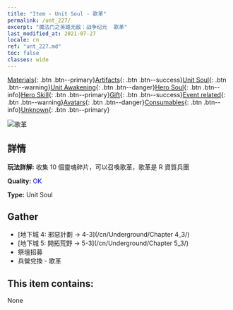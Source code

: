```yaml
---
title: "Item - Unit Soul - 歌革"
permalink: /unt_227/
excerpt: "魔法门之英雄无敌：战争纪元  歌革"
last_modified_at: 2021-07-27
locale: cn
ref: "unt_227.md"
toc: false
classes: wide
---
```

 [Materials](/ItemsCN/){: .btn .btn--primary}[Artifacts](/ItemsCN/Artifacts/){: .btn .btn--success}[Unit Soul](/ItemsCN/UnitSoul/){: .btn .btn--warning}[Unit Awakening](/ItemsCN/UnitAwakening/){: .btn .btn--danger}[Hero Soul](/ItemsCN/HeroSoul/){: .btn .btn--info}[Hero Skill](/ItemsCN/HeroSkill/){: .btn .btn--primary}[Gift](/ItemsCN/Gift/){: .btn .btn--success}[Event related](/ItemsCN/Events/){: .btn .btn--warning}[Avatars](/ItemsCN/Avatars/){: .btn .btn--danger}[Consumables](/ItemsCN/Consumables/){: .btn .btn--info}[Unknown](/ItemsCN/Unknown/){: .btn .btn--primary}

 ![歌革](/images/u/ti_touhuoguai.jpg)

## 詳情
 **玩法詳解:** 收集 10 個靈魂碎片，可以召喚歌革，歌革是 R 資質兵團

 **Quality:** <span style="color: #0000CD">OK</span>

 **Type:** Unit Soul

## Gather

*    [地下城 4: 邪惡計劃 -> 4-3](/cn/Underground/Chapter 4_3/) 
*    [地下城 5: 開拓荒野 -> 5-3](/cn/Underground/Chapter 5_3/) 
*    祭壇招募 
*    兵營兌換 - 歌革 

## This item contains:

  None

